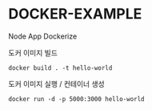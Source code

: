 # DOCKER-EXAMPLE
Node App Dockerize

도커 이미지 빌드
```
docker build . -t hello-world
```

도커 이미지 실행 / 컨테이너 생성
```
docker run -d -p 5000:3000 hello-world
```

